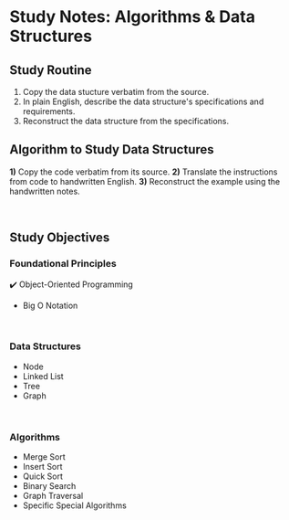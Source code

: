 # **Study Notes: Algorithms & Data Structures**

## Study Routine
1. Copy the data stucture verbatim from the source.
2. In plain English, describe the data structure's specifications and requirements.
3. Reconstruct the data structure from the specifications.

## Algorithm to Study Data Structures
**1)** Copy the code verbatim from its source.
**2)** Translate the instructions from code to handwritten English.
**3)** Reconstruct the example using the handwritten notes.

<br>

## Study Objectives

### Foundational Principles
✔️ Object-Oriented Programming
* Big O Notation

<br>

### Data Structures
* Node
* Linked List
* Tree
* Graph

<br>

### Algorithms
* Merge Sort
* Insert Sort
* Quick Sort
* Binary Search
* Graph Traversal
* Specific Special Algorithms